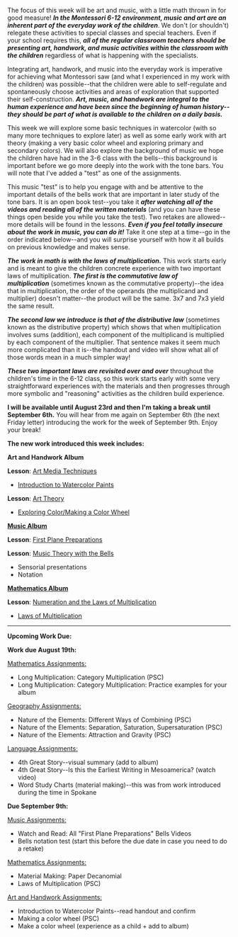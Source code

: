 
The focus of this week will be art and music, with a little math thrown in for good measure! _**In the Montessori 6-12 environment, music and art are an inherent part of the everyday work of the children**_. We don't (or shouldn't) relegate these activities to special classes and special teachers. Even if your school requires this, _**all of the regular classroom teachers should be presenting art, handwork, and music activities within the classroom with the children**_ regardless of what is happening with the specialists. 

Integrating art, handwork, and music into the everyday work is imperative for achieving what Montessori saw (and what I experienced in my work with the children) was possible--that the children were able to self-regulate and spontaneously choose activities and areas of exploration that supported their self-construction. _**Art, music, and handwork are integral to the human experience and have been since the beginning of human history--they should be part of what is available to the children on a daily basis.**_ 

This week we will explore some basic techniques in watercolor (with so many more techniques to explore later) as well as some early work with art theory (making a very basic color wheel and exploring primary and secondary colors). We will also explore the background of music we hope the children have had in the 3-6 class with the bells--this background is important before we go more deeply into the work with the tone bars. You will note that I've added a "test" as one of the assignments. 

This music "test" is to help you engage with and be attentive to the important details of the bells work that are important in later study of the tone bars. It is an open book test--you take it _**after watching all of the videos and reading all of the written materials**_ (and you can have these things open beside you while you take the test). Two retakes are allowed--more details will be found in the lessons. _**Even if you feel totally insecure about the work in music, you can do it!**_ Take it one step at a time--go in the order indicated below--and you will surprise yourself with how it all builds on previous knowledge and makes sense. 

_**The work in math is with the laws of multiplication.**_ This work starts early and is meant to give the children concrete experience with two important laws of multiplication. _**The first is the commutative law of multiplication**_ (sometimes known as the commutative property)--the idea that in multiplication, the order of the operands (the multiplicand and multiplier) doesn't matter--the product will be the same. 3x7 and 7x3 yield the same result. 

_**The second law we introduce is that of the distributive law**_ (sometimes known as the distributive property) which shows that when multiplication involves sums (addition), each component of the multiplicand is multiplied by each component of the multiplier. That sentence makes it seem much more complicated than it is--the handout and video will show what all of those words mean in a much simpler way! 

_**These two important laws are revisited over and over**_ throughout the children's time in the 6-12 class, so this work starts early with some very straightforward experiences with the materials and then progresses through more symbolic and "reasoning" activities as the children build experience. 

**I will be available until August 23rd and then I'm taking a break until September 6th.** You will hear from me again on September 6th (the next Friday letter) introducing the work for the week of September 9th. Enjoy your break!

**The new work introduced this week includes:**

**Art and Handwork Album**

**Lesson**: [Art Media Techniques](https://montessorinorthwest.populiweb.com/router/courseofferings/10738318/lessons/12679952/show)

- [Introduction to Watercolor Paints](https://montessorinorthwest.populiweb.com/router/courseofferings/10738318/lessons/12679952/pages/13277751/show) 

**Lesson**: [Art Theory](https://montessorinorthwest.populiweb.com/router/courseofferings/10738318/lessons/12679950/show)

- [Exploring Color/Making a Color Wheel](https://montessorinorthwest.populiweb.com/router/courseofferings/10738318/lessons/12679950/pages/13277739/show) 

[**Music Album**](https://montessorinorthwest.populiweb.com/router/courseofferings/10738325/lessons/index)

**Lesson**: [First Plane Preparations](https://montessorinorthwest.populiweb.com/router/courseofferings/10738325/lessons/12680275/show)

**Lesson**: [Music Theory with the Bells](https://montessorinorthwest.populiweb.com/router/courseofferings/10738325/lessons/12680278/show)

- Sensorial presentations
- Notation

[**Mathematics Album**](https://montessorinorthwest.populiweb.com/router/courseofferings/10738324/lessons/index)

**Lesson**: [Numeration and the Laws of Multiplication](https://montessorinorthwest.populiweb.com/router/courseofferings/10738324/lessons/12680248/show)

- [Laws of Multiplication](https://montessorinorthwest.populiweb.com/router/courseofferings/10738324/lessons/12680248/pages/13278391/show) 

___________________________________________________________

**Upcoming Work Due:**

**Work due August 19th:**

[Mathematics Assignments:](https://montessorinorthwest.populiweb.com/router/courseofferings/10738324/assignments/index)

- Long Multiplication: Category Multiplication (PSC)
- Long Multiplication: Category Multiplication: Practice examples for your album

[Geography Assignments:](https://montessorinorthwest.populiweb.com/router/courseofferings/10738320/assignments/index)

- Nature of the Elements: Different Ways of Combining (PSC)
- Nature of the Elements: Separation, Saturation, Supersaturation (PSC)
- Nature of the Elements: Attraction and Gravity (PSC)

[Language Assignments:](https://montessorinorthwest.populiweb.com/router/courseofferings/10738323/assignments/index)

- 4th Great Story--visual summary (add to album)
- 4th Great Story--Is this the Earliest Writing in Mesoamerica? (watch video)
- Word Study Charts (material making)--this was from work introduced during the time in Spokane

**Due September 9th:**

[Music Assignments:](https://montessorinorthwest.populiweb.com/router/courseofferings/10738325/assignments/index)

- Watch and Read: All "First Plane Preparations" Bells Videos
- Bells notation test (start this before the due date in case you need to do a retake)

[Mathematics Assignments:](https://montessorinorthwest.populiweb.com/router/courseofferings/10738324/assignments/index)

- Material Making: Paper Decanomial
- Laws of Multiplication (PSC)

[Art and Handwork Assignments:](https://montessorinorthwest.populiweb.com/router/courseofferings/10738318/assignments/index)

- Introduction to Watercolor Paints--read handout and confirm
- Making a color wheel (PSC)
- Make a color wheel (experience as a child + add to album)